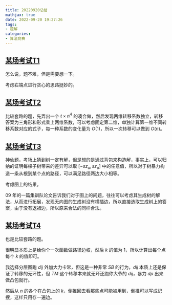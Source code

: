 ```yaml
---
title: 20220920总结
mathjax: true
date: 2022-09-20 19:27:26
tags:
- 题解
categories:
- 算法竞赛
---
```


## [某场考试T1](https://local.cwoi.com.cn:8443/contest/C0123/problem/A)

怎么说，题不难，但是需要想一下。

考虑右端点进行贪心的思路挺妙的。

## [某场考试T2](https://local.cwoi.com.cn:8443/contest/C0123/problem/B)

比较套路的题，先弄出一个 $t\times n^4$ 的凑合做，然后发现两维转移系数独立，转移答案为三角形和形式乘上两维系数，可以考虑固定第二维，单独计算第一维不同转移系数对应的式子，每一种系数的变化量为 $O(1)$，所以一次转移可以做到 $O(n)$。

## [某场考试T3](https://local.cwoi.com.cn:8443/contest/C0123/problem/C)

神仙题，考场上猜到树一定有解，但是想的是通过背包来构造解，事实上，可以归纳的证明每棵子树带来的差异可以取 $[-sz_u,sz_u]$ 中的任意值，所以对于树暴力构造一条从根到某个点的路径，可以满足路径两边大小相等。

考虑图上的结果。

09 年的一篇集训队论文告诉我们对于图上的问题，往往可以考虑其生成树的解法，从而进行拓展，发现无向图的生成树没有横插边，所以直接选取生成树上的答案，由于没有返祖边，所以原来合法的同样合法。

## [某场考试T4](https://local.cwoi.com.cn:8443/contest/C0123/problem/D)

也是比较套路的题。

很明显本质上是给你个一次函数做路径边权，然后 $k$ 的值为 $1$，所以计算出每个点每个 $k$ 的值即可。

我选择分层图跑 $dij$ 外加大力卡常，但这是一种非常 $SB$ 的行为，$dij$ 本质上还是保证了转移的无环性，但 $TM$ 这个转移本来就无环还跑你大爷的 $dij$，暴力 $dp$ 出来做凸包就行。

然后从 $n$ 的各个在凸包上的 $k$，倒推回去看那些点可能被用到，倒推可以写成记搜，这样只用存一遍边。

